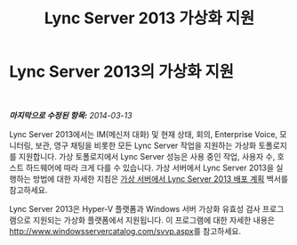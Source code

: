 ﻿---
title: Lync Server 2013 가상화 지원
TOCTitle: 가상화 지원
ms:assetid: cb940808-2852-406a-a357-3eb5638ed2a0
ms:mtpsurl: https://technet.microsoft.com/ko-kr/library/Gg398853(v=OCS.15)
ms:contentKeyID: 49305046
ms.date: 08/24/2015
mtps_version: v=OCS.15
ms.translationtype: HT
---

# Lync Server 2013의 가상화 지원

 

_**마지막으로 수정된 항목:** 2014-03-13_

Lync Server 2013에서는 IM(메신저 대화) 및 현재 상태, 회의, Enterprise Voice, 모니터링, 보관, 영구 채팅을 비롯한 모든 Lync Server 작업을 지원하는 가상화 토폴로지를 지원합니다. 가상 토폴로지에서 Lync Server 성능은 사용 중인 작업, 사용자 수, 호스트 하드웨어에 따라 크게 다를 수 있습니다. 가상 서버에서 Lync Server 2013을 실행하는 방법에 대한 자세한 지침은 [가상 서버에서 Lync Server 2013 배포 계획](http://www.microsoft.com/en-us/download/details.aspx?id=41936) 백서를 참고하세요.

Lync Server 2013은 Hyper-V 플랫폼과 Windows 서버 가상화 유효성 검사 프로그램으로 지원되는 가상화 플랫폼에서 지원됩니다. 이 프로그램에 대한 자세한 내용은 <http://www.windowsservercatalog.com/svvp.aspx>를 참고하세요.

